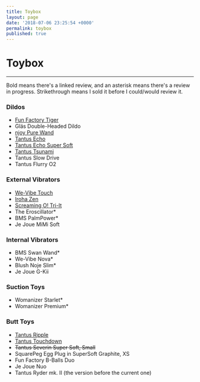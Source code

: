 ```yaml
---
title: Toybox
layout: page
date: '2018-07-06 23:25:54 +0000'
permalink: toybox
published: true
---
```


# Toybox

---

Bold means there's a linked review, and an asterisk means there's a review in progress. Strikethrough means I sold it before I could/would review it.

### Dildos

- [Fun Factory Tiger](https://www.solochro.me/posts/fun-factory-tiger)
- Gläs Double-Headed Dildo
- [njoy Pure Wand](https://www.solochro.me/posts/njoy-pure-wand)
- [Tantus Echo](https://www.solochro.me/posts/tantus-echo)
- [Tantus Echo Super Soft](https://www.solochro.me/posts/tantus-echo)
- [Tantus Tsunami](https://www.solochro.me/posts/tantus-tsunami)
- Tantus Slow Drive
- Tantus Flurry O2

### External Vibrators
- [We-Vibe Touch](https://www.solochro.me/posts/we-vibe-touch)
- [Iroha Zen](https://www.solochro.me/posts/iroha-zen)
- [Screaming O! Tri-It](http://www.solochro.me/posts/tri-it)
- The Eroscillator*
- BMS PalmPower*
- Je Joue MiMi Soft

### Internal Vibrators

- BMS Swan Wand*
- We-Vibe Nova*
- Blush Noje Slim*
- Je Joue G-Kii

### Suction Toys
- Womanizer Starlet*
- Womanizer Premium*

### Butt Toys
- [Tantus Ripple](http://www.solochro.me/posts/tantus-ripple)
- [Tantus Touchdown](http://www.solochro.me/posts/tantus-touchdown)
- ~~Tantus Severin Super Soft, Small~~
- SquarePeg Egg Plug in SuperSoft Graphite, XS
- Fun Factory B-Balls Duo
- Je Joue Nuo
- Tantus Ryder mk. II (the version before the current one)